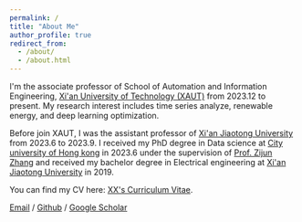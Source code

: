 ```yaml
---
permalink: /
title: "About Me"
author_profile: true
redirect_from: 
  - /about/
  - /about.html
---
```

I'm the associate professor of School of Automation and Information Engineering, [Xi'an University of Technology (XAUT)](https://www.xaut.edu.cn/) from 2023.12 to present. My research interest includes time series analyze, renewable energy, and deep learning optimization.

Before join XAUT, I was the assistant professor of [Xi'an Jiaotong University](https://www.xjtu.edu.cn/) from 2023.6 to 2023.9. I received my PhD degree in Data science at [City university of Hong kong](https://www.cityu.edu.hk/) in 2023.6 under the supervision of [Prof. Zijun Zhang](https://www.cityu.edu.hk/stfprofile/00308048.htm) and received my bachelor degree in Electrical engineering at [Xi'an Jiaotong University](https://www.xjtu.edu.cn/) in 2019.

You can find my CV here: [XX's Curriculum Vitae](../assets/Curriculum_Vitae.pdf).

[Email](mailto:luoxiyang2-c@my.cityu.edu.hk) / [Github](https://github.com/IkeYang) / [Google Scholar](https://scholar.google.com.hk/citations?user=ySbPl_8AAAAJ&hl=zh-CN) 
